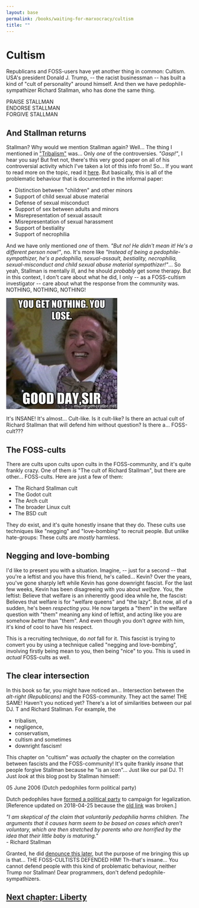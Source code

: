 ```yaml
---
layout: base
permalink: /books/waiting-for-marxocracy/cultism
title: ""
---
```


# Cultism
Republicans and FOSS-users have yet another thing in common: Cultism. USA's
president Donald J. Trump, -- the racist businessman -- has built a kind of
"cult of personality" around himself. And then we have pedophile-sympathizer
Richard Stallman, who has done the same thing.

PRAISE STALLMAN  
ENDORSE STALLMAN  
FORGIVE STALLMAN

## And Stallman returns
Stallman? Why would we mention Stallman again? Well... The thing I mentioned
in ["Tribalism"](/books/waiting-for-marxocracy/foss-culture#foss-tribalism) was... Only *one* of the controversies.
*"Gasp!"*, I hear you say! But fret not, there's this very good paper on
all of his controversial activity which I've taken a lot of this info from!
So... If you want to read more on the topic, read it [here](https://https://stallman-report.org/).
But basically, this is all of the problematic behaviour that is documented
in the informal paper:

- Distinction between "children" and other minors
- Support of child sexual abuse material
- Defense of sexual misconduct
- Support of sex between adults and minors
- Misrepresentation of sexual assault
- Misrepresentation of sexual harassment
- Support of bestiality
- Support of necrophilia

And we have only mentioned *one* of them. *"But no! He didn't mean it! He's
a different person now!"*, no. It's more like *"Instead of being a pedophile-sympathizer,
he's a pedophilia, sexual-assault, bestiality, necrophilia, sexual-misconduct and child
sexual abuse material sympathizer!"*... So yeah, Stallman is mentally ill, and he should
*probably* get some therapy. But in this context, I don't care about what he did, I only
-- as a FOSS-cultism investigator -- care about what the response from the community was.
NOTHING, NOTHING, NOTHING!

[![You get nothing! You lose! Good day sir!](/images/wonka.jpg)](/)

It's INSANE! It's almost... Cult-like. Is it cult-like? Is there an actual cult of Richard
Stallman that will defend him without question? Is there a... FOSS-cult???

## The FOSS-cults
There are cults upon cults upon cults in the FOSS-community, and it's quite frankly crazy.
One of them *is* "The cult of Richard Stallman", but there are other... FOSS-cults. Here
are just a few of them:

- The Richard Stallman cult
- The Godot cult
- The Arch cult
- The broader Linux cult
- The BSD cult

They *do* exist, and it's quite honestly insane that they do. These cults use techniques
like "negging" and "love-bombing" to recruit people. But unlike hate-groups: These cults
are *mostly* harmless.

## Negging and love-bombing
I'd like to present you with a situation. Imagine, -- just for a second -- that you're a
leftist and you have this friend, he's called... Kevin? Over the years, you've gone sharply
left while Kevin has gone downright fascist. For the last few weeks, Kevin has been
disagreeing with you about *welfare*. You, the leftist: Believe that welfare is an inherently
good idea while he, the fascist: Believes that welfare is for "welfare queens" and "the lazy".
But now, all of a sudden, he's been *respecting you*. He now targets a "them" in the welfare
question with "them" meaning any kind of leftist, and acting like you are somehow *better*
than "them". And even though you don't *agree* with him, it's kind of cool to have his
respect.

This is a recruiting technique, do *not* fall for it. This fascist is trying to convert
you by using a technique called "negging and love-bombing", involving firstly being
mean to you, then being "nice" to you. This is used in *actual* FOSS-cults as well.

## The clear intersection
In this book so far, you might have noticed an... Intersection between the *alt-right
(Republicans)* and the FOSS-community. They act the same! THE SAME! Haven't you noticed
yet? There's a lot of similarities between our pal DJ. T and Richard Stallman. For example,
the

- tribalism,
- negligence,
- conservatism,
- cultism and sometimes
- downright fascism!

This chapter on "cultism" was *actually* the chapter on the correlation between fascists and
the FOSS-community! It's quite frankly *insane* that people forgive Stallman because he
"is an icon"... Just like our pal DJ. T! Just *look* at this blog post by Stallman himself:

05 June 2006 (Dutch pedophiles form political party)

Dutch pedophiles have [formed a political party](https://web.archive.org/web/20070320070854/http://www.iol.co.za:80/index.php?click_id=3&art_id=qw1148983921965B233)
to campaign for legalization.
\[Reference updated on 2018-04-25 because the [old link](https://www.iol.co.za/index.php?click_id=3&art_id=qw1148983921965B233)
was broken.]

*"I am skeptical of the claim that voluntarily pedophilia harms children. The arguments that it
causes harm seem to be based on cases which aren't voluntary, which are then stretched by parents
who are horrified by the idea that their little baby is maturing."*  
\- Richard Stallman

Granted, he did [denounce this later](https://www.stallman.org/archives/2019-sep-dec.html#14_September_2019_(Sex_between_an_adult_and_a_child_is_wrong)),
but the purpose of me bringing this up is that... THE FOSS-CULTISTS DEFENDED HIM! Th-that's
insane... You cannot defend people with this kind of problematic behaviour, neither Trump
nor Stallman! Dear programmers, don't defend pedophile-sympathizers.

## [Next chapter: Liberty](/books/waiting-for-marxocracy/liberty)
